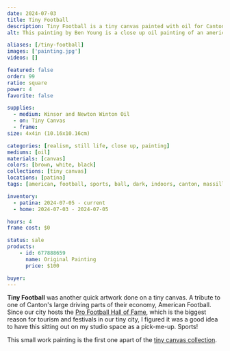 ```yaml
---
date: 2024-07-03
title: Tiny Football
description: Tiny Football is a tiny canvas painted with oil for Canton Ohio's sports economy.
alt: This painting by Ben Young is a close up oil painting of an american football ball.

aliases: [/tiny-football]
images: ['painting.jpg']
videos: []

featured: false
order: 99
ratio: square
power: 4
favorite: false

supplies:
  - medium: Winsor and Newton Winton Oil
  - on: Tiny Canvas
  - frame: 
size: 4x4in (10.16x10.16cm)

categories: [realism, still life, close up, painting]
mediums: [oil]
materials: [canvas]
colors: [brown, white, black]
collections: [tiny canvas]
locations: [patina]
tags: [american, football, sports, ball, dark, indoors, canton, massillon, ohio, warm]

inventory:
  - patina: 2024-07-05 - current
  - home: 2024-07-03 - 2024-07-05

hours: 4
frame cost: $0

status: sale
products:
    - id: 677888659
      name: Original Painting
      price: $100

buyer: 
---
```


**Tiny Football** was another quick artwork done on a tiny canvas. A tribute to one of Canton's large driving parts of their economy, American Football. Since our city hosts the [Pro Football Hall of Fame](https://www.profootballhof.com), which is the biggest reason for tourism and festivals in our tiny city, I figured it was a good idea to have this sitting out on my studio space as a pick-me-up. Sports!

This small work painting is the first one apart of the [tiny canvas collection](/collections/tiny-canvas/).